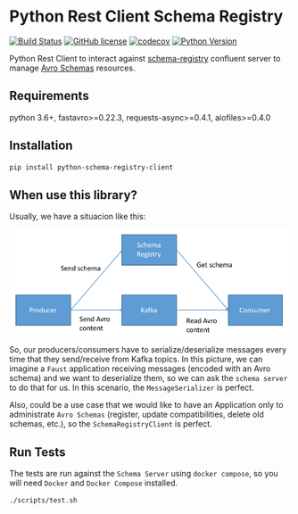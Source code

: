 # Python Rest Client Schema Registry

[![Build Status](https://travis-ci.org/marcosschroh/async-python-schema-registry-client.svg?branch=master)](https://travis-ci.com/marcosschroh/async-python-schema-registry-client.svg?branch=master)
[![GitHub license](https://img.shields.io/github/license/marcosschroh/async-python-schema-registry-client.svg)](https://github.com/marcosschroh/async-python-schema-registry-client/blob/master/LICENSE)
[![codecov](https://codecov.io/gh/marcosschroh/async-python-schema-registry-client/branch/master/graph/badge.svg)](https://codecov.io/gh/marcosschroh/async-python-schema-registry-client)
[![Python Version](https://img.shields.io/badge/python-3.6%20%7C%203.7-blue.svg)](https://img.shields.io/badge/python-3.6%20%7C%203.7-blue.svg)


Python Rest Client to interact against [schema-registry](https://docs.confluent.io/current/schema-registry/index.html) confluent server to manage [Avro Schemas](https://docs.oracle.com/database/nosql-12.1.3.1/GettingStartedGuide/avroschemas.html) resources.


## Requirements

python 3.6+, fastavro>=0.22.3, requests-async>=0.4.1, aiofiles>=0.4.0

## Installation

```bash
pip install python-schema-registry-client
```

## When use this library?

Usually, we have a situacion like this:

![Confluent Architecture](img/confluent_architecture.png)

So, our producers/consumers have to serialize/deserialize messages every time that they send/receive from Kafka topics. In this picture, we can imagine a `Faust` application receiving messages (encoded with an Avro schema) and we want to deserialize them, so we can ask the `schema server` to do that for us. In this scenario, the `MessageSerializer` is perfect.

Also, could be a use case that we would like to have an Application only to administrate `Avro Schemas` (register, update compatibilities, delete old schemas, etc.), so the `SchemaRegistryClient` is perfect.

## Run Tests

The tests are run against the `Schema Server` using `docker compose`, so you will need
`Docker` and `Docker Compose` installed.

```bash
./scripts/test.sh
```